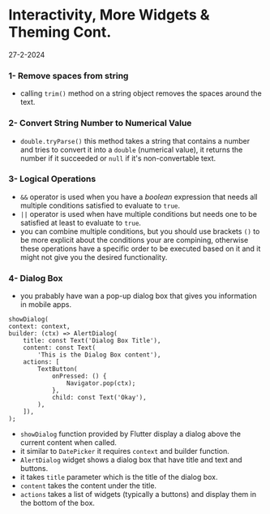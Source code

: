 # Interactivity, More Widgets & Theming Cont.
27-2-2024

### 1- Remove spaces from string
* calling `trim()` method on a string object removes the spaces around the text.

### 2- Convert String Number to Numerical Value
* `double.tryParse()` this method takes a string that contains a number and tries to convert it into a `double` (numerical value), it returns the number if it succeeded or `null` if it's non-convertable text.

### 3- Logical Operations
* `&&` operator is used when you have a *boolean* expression that needs all multiple conditions satisfied to evaluate to `true`.
* `||` operator is used when have multiple conditions but needs one to be satisfied at least to evaluate to `true`.
* you can combine multiple conditions, but you should use brackets `()` to be more explicit about the conditions your are compining, otherwise these operations have a specific order to be executed based on it and it might not give you the desired functionality.

### 4- Dialog Box
* you prabably have wan a pop-up dialog box that gives you information in mobile apps.
```
showDialog(
context: context,
builder: (ctx) => AlertDialog(
    title: const Text('Dialog Box Title'),
    content: const Text(
        'This is the Dialog Box content'),
    actions: [
        TextButton(
            onPressed: () {
                Navigator.pop(ctx);
            },
            child: const Text('Okay'),
        ),
    ]),
);
```
* `showDialog` function provided by Flutter display a dialog above the current content when called.
* it similar to `DatePicker` it requires `context` and builder function.
* `AlertDialog` widget shows a dialog box that have title and text and buttons.
* it takes `title` parameter which is the title of the dialog box.
* `content` takes the content under the title.
* `actions` takes a list of widgets (typically a buttons) and display them in the bottom of the box.
